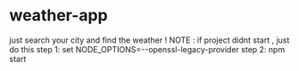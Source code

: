 # weather-app
just search your city and find the weather !
NOTE :  if project didnt start , just do this 
step 1: set NODE_OPTIONS=--openssl-legacy-provider
step 2: npm start
